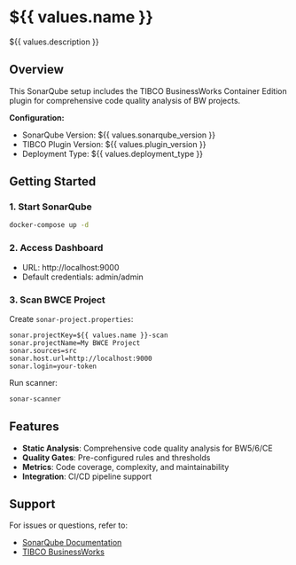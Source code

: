 # ${{ values.name }}

${{ values.description }}

## Overview

This SonarQube setup includes the TIBCO BusinessWorks Container Edition plugin for comprehensive code quality analysis of BW projects.

**Configuration:**
- SonarQube Version: ${{ values.sonarqube_version }}
- TIBCO Plugin Version: ${{ values.plugin_version }}
- Deployment Type: ${{ values.deployment_type }}

## Getting Started

### 1. Start SonarQube

```bash
docker-compose up -d
```

### 2. Access Dashboard

- URL: http://localhost:9000
- Default credentials: admin/admin

### 3. Scan BWCE Project

Create `sonar-project.properties`:
```properties
sonar.projectKey=${{ values.name }}-scan
sonar.projectName=My BWCE Project
sonar.sources=src
sonar.host.url=http://localhost:9000
sonar.login=your-token
```

Run scanner:
```bash
sonar-scanner
```

## Features

- **Static Analysis**: Comprehensive code quality analysis for BW5/6/CE
- **Quality Gates**: Pre-configured rules and thresholds
- **Metrics**: Code coverage, complexity, and maintainability
- **Integration**: CI/CD pipeline support

## Support

For issues or questions, refer to:
- [SonarQube Documentation](https://docs.sonarqube.org/)
- [TIBCO BusinessWorks](https://www.tibco.com/products/tibco-businessworks)